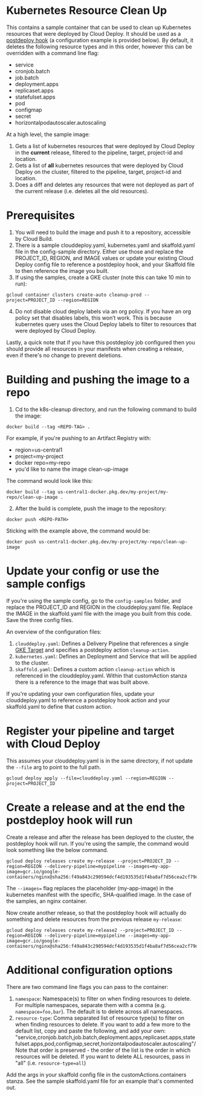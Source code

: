 # Kubernetes Resource Clean Up
This contains a sample container that can be used to clean up Kubernetes
resources that were deployed by Cloud Deploy. It should be used as a [postdeploy
hook](https://cloud.google.com/deploy/docs/hooks) (a configuration example is provided below). By default, it deletes the 
following resource types and in this order, however this can be overridden with 
a command line flag:

* service
* cronjob.batch
* job.batch
* deployment.apps
* replicaset.apps
* statefulset.apps
* pod
* configmap
* secret
* horizontalpodautoscaler.autoscaling

At a high level, the sample image:
1. Gets a list of kubernetes resources that were deployed by Cloud Deploy in the 
   **current** release, filtered to the pipeline, target, project-id and
   location.
2. Gets a list of **all** kubernetes resources that were deployed by Cloud Deploy
   on the cluster, filtered to the pipeline, target, project-id and location.
3. Does a diff and deletes any resources that were not deployed as part of the
   current release (i.e. deletes all the old resources).

# Prerequisites
1. You will need to build the image and push it to a repository, accessible by
Cloud Build.
2. There is a sample clouddeploy.yaml, kubernetes.yaml and skaffold.yaml file in
the config-sample directory. Either use those and replace the PROJECT_ID, 
REGION, and IMAGE values or update your existing Cloud Deploy config
file to reference a postdeploy hook, and your Skaffold file to then reference
the image you built.
3. If using the samples, create a GKE cluster (note this can take 10 min to run):

```
gcloud container clusters create-auto cleanup-prod --project=PROJECT_ID --region=REGION
```
4. Do not disable cloud deploy labels via an org policy. If you have an org
policy set that disables labels, this won’t work. This is because kubernetes 
query uses the Cloud Deploy labels to filter to resources that were deployed
by Cloud Deploy.

Lastly, a quick note that if you have this postdeploy job configured then you
should provide all resources in your manifests when creating a release, even if
there's no change to prevent deletions. 

# Building and pushing the image to a repo
1. Cd to the k8s-cleanup directory, and run the following command to build the image:

```
docker build --tag <REPO-TAG> . 
```

For example, if you're pushing to an Artifact Registry with:
* region=us-central1
* project=my-project
* docker repo=my-repo
* you'd like to name the image clean-up-image

The command would look like this:

```
docker build --tag us-central1-docker.pkg.dev/my-project/my-repo/clean-up-image .
```

2. After the build is complete, push the image to the repository:

```
docker push <REPO-PATH>
```

Sticking with the example above, the command would be:

```
docker push us-central1-docker.pkg.dev/my-project/my-repo/clean-up-image
```

# Update your config or use the sample configs

If you're using the sample config, go to the `config-samples` folder, and replace
the PROJECT_ID and REGION in the clouddeploy.yaml file. Replace the IMAGE in the
skaffold.yaml file with the image you built from this code. Save the three
config files. 

An overview
of the configuration files:
1. `clouddeploy.yaml`: Defines a Delivery Pipeline that references a single
[GKE Target](https://cloud.google.com/deploy/docs/deploy-app-gke) and specifies
a postdeploy action `cleanup-action`.
1. `kubernetes.yaml`: Defines an Deployment and Service that will be applied to the cluster.
1. `skaffold.yaml`: Defines a custom action `cleanup-action` which is referenced in the clouddeploy.yaml. 
Within that customAction stanza there is a reference to the image that was
built above. 

If you're updating your own configuration files, update your clouddeploy.yaml
to reference a postdeploy hook action and your skaffold.yaml to define that
custom action.

# Register your pipeline and target with Cloud Deploy

This assumes your clouddeploy.yaml is in the same directory, if not update the 
`--file` arg to point to the full path.

```
gcloud deploy apply --file=clouddeploy.yaml --region=REGION --project=PROJECT_ID
```

# Create a release and at the end the postdeploy hook will run

Create a release and after the release has been deployed to the cluster, the
postdeploy hook will run. If you're using the sample, the command would look 
something like the below command. 

```
gcloud deploy releases create my-release --project=PROJECT_ID --region=REGION --delivery-pipeline=mypipeline --images=my-app-image=gcr.io/google-containers/nginx@sha256:f49a843c290594dcf4d193535d1f4ba8af7d56cea2cf79d1e9554f077f1e7aaa
```

The `--images=` flag replaces the placeholder (my-app-image) in the kubernetes 
manifest with the specific, SHA-qualified image. In the case of the samples, 
an nginx container.

Now create another release, so that the postdeploy hook will actually do 
something and delete resources from the previous release `my-release`:

```
gcloud deploy releases create my-release2 --project=PROJECT_ID --region=REGION --delivery-pipeline=mypipeline --images=my-app-image=gcr.io/google-containers/nginx@sha256:f49a843c290594dcf4d193535d1f4ba8af7d56cea2cf79d1e9554f077f1e7aaa
```

# Additional configuration options

There are two command line flags you can pass to the container:

1. `namespace`: Namespace(s) to filter on when finding resources to delete. For 
    multiple namespaces, separate them with a comma (e.g. `namespace=foo,bar`).
    The default is to delete across all namespaces.
2. `resource-type`: Comma separated list of resource type(s) to filter on when finding resources to
    delete. If you want to add a few more to the default list, copy and paste
    the following, and add your own:
    "service,cronjob.batch,job.batch,deployment.apps,replicaset.apps,statefulset.apps,pod,configmap,secret,horizontalpodautoscaler.autoscaling"/
    Note that order is preserved - the order of the list is the order in which
    resources will be deleted. If you want to delete ALL resources, pass in
    "all" (i.e. `resource-type=all`)

Add the args in your skaffold config file in the customActions.containers
stanza. See the sample skaffold.yaml file for an example that's commented out.